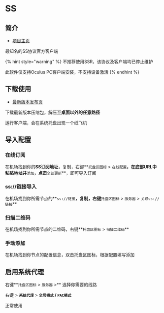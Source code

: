 # SS

## 简介

* [项目主页](https://github.com/shadowsocks/shadowsocks-windows)

最知名的SS协议官方客户端

{% hint style="warning" %}
不推荐使用SSR，该协议及客户端均已停止维护

此软件仅支持Oculus PC客户端安装，不支持设备激活
{% endhint %}

## 下载使用

* [最新版本发布页](https://github.com/shadowsocks/shadowsocks-windows/releases)

下载最新版本压缩包，解压至**桌面以外的任意路径**

运行客户端，会在系统托盘出现一个纸飞机

## 导入配置

### 在线订阅

在机场找到你的**SS订阅地址**，复制，右键**`托盘区图标` &gt; `在线配置`**，在底部URL中粘贴地址并**`添加`**，点击**`全部更新`**，即可导入订阅

### ss://链接导入

在机场找到你所需节点的**`ss://链接`**，复制，右键**`托盘区图标` &gt; `服务器` &gt; `关联ss://链接`**

### 扫描二维码

在机场找到你所需节点的二维码，右键**`托盘区图标` &gt; `扫描二维码`**

### 手动添加

在机场找到你节点的配置信息，双击托盘区图标，根据配置填写添加

## 启用系统代理

右键**`托盘区图标` &gt; `服务器` &gt;** 选择你需要的线路

右键 &gt; **`系统代理`** &gt; **`全局模式` / `PAC模式`**

正常使用

